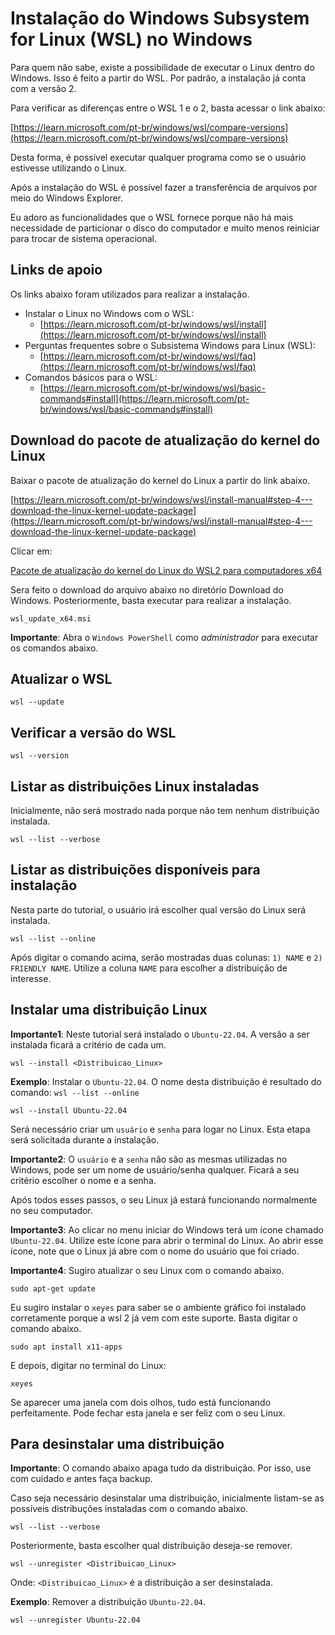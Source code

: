 Instalação do Windows Subsystem for Linux (WSL) no Windows
=================================

Para quem não sabe, existe a possibilidade de executar o Linux dentro do Windows. Isso é feito a partir do WSL. Por padrão, a instalação já conta com a versão 2.

Para verificar as diferenças entre o WSL 1 e o 2, basta acessar o link abaixo:

[https://learn.microsoft.com/pt-br/windows/wsl/compare-versions](https://learn.microsoft.com/pt-br/windows/wsl/compare-versions)

Desta forma, é possível executar qualquer programa como se o usuário estivesse utilizando o Linux.

Após a instalação do WSL é possível fazer a transferência de arquivos por meio do Windows Explorer.

Eu adoro as funcionalidades que o WSL fornece porque não há mais necessidade de particionar o disco do computador e muito menos reiniciar para trocar de sistema operacional.

## Links de apoio

Os links abaixo foram utilizados para realizar a instalação.

* Instalar o Linux no Windows com o WSL: 
  * [https://learn.microsoft.com/pt-br/windows/wsl/install](https://learn.microsoft.com/pt-br/windows/wsl/install)
* Perguntas frequentes sobre o Subsistema Windows para Linux (WSL): 
  * [https://learn.microsoft.com/pt-br/windows/wsl/faq](https://learn.microsoft.com/pt-br/windows/wsl/faq)
* Comandos básicos para o WSL: 
  * [https://learn.microsoft.com/pt-br/windows/wsl/basic-commands#install](https://learn.microsoft.com/pt-br/windows/wsl/basic-commands#install)

## Download do pacote de atualização do kernel do Linux

Baixar o pacote de atualização do kernel do Linux a partir do link abaixo.

[https://learn.microsoft.com/pt-br/windows/wsl/install-manual#step-4---download-the-linux-kernel-update-package](https://learn.microsoft.com/pt-br/windows/wsl/install-manual#step-4---download-the-linux-kernel-update-package)

Clicar em:

[Pacote de atualização do kernel do Linux do WSL2 para computadores x64](https://wslstorestorage.blob.core.windows.net/wslblob/wsl_update_x64.msi)

Sera feito o download do arquivo abaixo no diretório Download do Windows. Posteriormente, basta executar para realizar a  instalação.

```wsl_update_x64.msi```

**Importante**: Abra o ```Windows PowerShell``` como *administrador* para executar os comandos abaixo.

## Atualizar o WSL

```wsl --update```

## Verificar a versão do WSL

```wsl --version```

## Listar as distribuições Linux instaladas

Inicialmente, não será mostrado nada porque não tem nenhum distribuição instalada.

```wsl --list --verbose```

## Listar as distribuições disponíveis para instalação

Nesta parte do tutorial, o usuário irá escolher qual versão do Linux será instalada.

```wsl --list --online```

Após digitar o comando acima, serão mostradas duas colunas: ```1) NAME``` e ```2) FRIENDLY NAME```. Utilize a coluna ```NAME``` para escolher a distribuição de interesse.

## Instalar uma distribuição Linux

**Importante1**: Neste tutorial será instalado o ```Ubuntu-22.04```. A versão a ser instalada ficará a critério de cada um.

```wsl --install <Distribuicao_Linux>```

**Exemplo**: Instalar o ```Ubuntu-22.04```. O nome desta distribuição é resultado do comando: ```wsl --list --online```

```wsl --install Ubuntu-22.04```

Será necessário criar um ```usuário``` e ```senha``` para logar no Linux. Esta etapa será solicitada durante a instalação.

**Importante2**: O ```usuário``` e a ```senha``` não são as mesmas utilizadas no Windows, pode ser um nome de usuário/senha qualquer. Ficará a seu critério escolher o nome e a senha.

Após todos esses passos, o seu Linux já estará funcionando normalmente no seu computador.

**Importante3**: Ao clicar no menu iniciar do Windows terá um ícone chamado ```Ubuntu-22.04```. Utilize este ícone para abrir o terminal do Linux. Ao abrir esse ícone, note que o Linux já abre com o nome do usuário que foi criado.

**Importante4**: Sugiro atualizar o seu Linux com o comando abaixo.

```sudo apt-get update```

Eu sugiro instalar o ```xeyes``` para saber se o ambiente gráfico foi instalado corretamente porque a wsl 2 já vem com este suporte. Basta digitar o comando abaixo.

```sudo apt install x11-apps```

E depois, digitar no terminal do Linux:

```xeyes```

Se aparecer uma janela com dois olhos, tudo está funcionando perfeitamente. Pode fechar esta janela e ser feliz com o seu Linux.

## Para desinstalar uma distribuição

**Importante**: O comando abaixo apaga tudo da distribuição. Por isso, use com cuidado e antes faça backup.

Caso seja necessário desinstalar uma distribuição, inicialmente listam-se as possíveis distribuções instaladas com o comando abaixo.

```wsl --list --verbose```

Posteriormente, basta escolher qual distribuição deseja-se remover.

```wsl --unregister <Distribuicao_Linux>```

Onde: ```<Distribuicao_Linux>``` é a distribuição a ser desinstalada.

**Exemplo**: Remover a distribuição ```Ubuntu-22.04```.

```wsl --unregister Ubuntu-22.04```